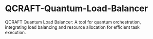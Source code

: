 # QCRAFT-Quantum-Load-Balancer
QCRAFT Quantum Load Balancer: A tool for quantum orchestration, integrating load balancing and resource allocation for efficient task execution.
